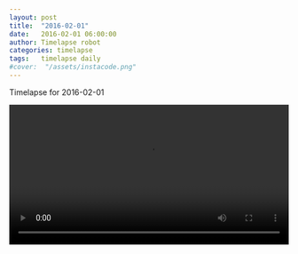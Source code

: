 ```yaml
---
layout: post
title:  "2016-02-01"
date:   2016-02-01 06:00:00
author: Timelapse robot
categories: timelapse
tags:	timelapse daily
#cover:  "/assets/instacode.png"
---
```

Timelapse for 2016-02-01

<video width="100%" controls="true">
  <source src="https://rest.s3for.me/bridgeinice/2016-02-01.webm" type="video/webm">
  <source src="https://rest.s3for.me/bridgeinice/2016-02-01.mp4" type="video/mp4">
  Your browser does not support the video tag.
</video>

